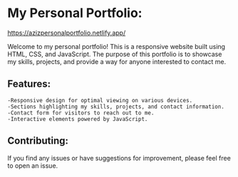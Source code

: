 # My Personal Portfolio:

https://azizpersonalportfolio.netlify.app/

Welcome to my personal portfolio! This is a responsive website built using HTML, CSS, and JavaScript. The purpose of this portfolio is to showcase my skills, projects, and provide a way for anyone interested to contact me.

## Features:

    -Responsive design for optimal viewing on various devices.
    -Sections highlighting my skills, projects, and contact information.
    -Contact form for visitors to reach out to me.
    -Interactive elements powered by JavaScript.

## Contributing:

If you find any issues or have suggestions for improvement, please feel free to open an issue.

